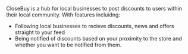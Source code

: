 CloseBuy is a hub for local businesses to post discounts to users within their local community.
With features incluidng:
- Following local businesses to recieve discounts, news and offers straight to your feed
- Being notified of discounts based on your proximity to the store and whether you want to be notified from them.
